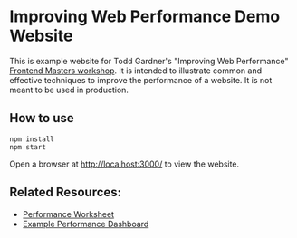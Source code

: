# Improving Web Performance Demo Website

This is example website for Todd Gardner's "Improving Web Performance" [Frontend Masters workshop](https://frontendmasters.com/courses/web-perf/). It is intended to illustrate common and effective techniques to improve the performance of a website. It is not meant to be used in production.

## How to use

```
npm install
npm start
```

Open a browser at [http://localhost:3000/](http://localhost:3000/) to view the website.

## Related Resources:

- [Performance Worksheet](https://docs.google.com/spreadsheets/d/10QlmdN4A1mtJFc2fLACjVftN2SOjsDuwgZ35slFKwG4/edit?usp=sharing)
- [Example Performance Dashboard](https://docs.google.com/spreadsheets/d/1WkDM3yg--bs9XHm2C5rcG3kKOGfjuKYcOZHmCpufOyo/edit?usp=sharing)

